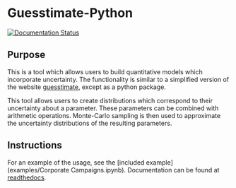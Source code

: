 # Guesstimate-Python

[![Documentation Status](https://readthedocs.org/projects/guesstimate-python/badge/?version=latest)](https://guesstimate-python.readthedocs.io/en/latest/?badge=latest)

## Purpose

This is a tool which allows users to build quantitative models which incorporate uncertainty.  The functionality is similar to a simplified version of the website [guesstimate](https://www.getguesstimate.com/), except as a python package.

This tool allows users to create distributions which correspond to their uncertainty about a parameter.  These parameters can be combined with arithmetic operations.  Monte-Carlo sampling is then used to approximate the uncertainty distributions of the resulting parameters.

## Instructions

For an example of the usage, see the [included example](examples/Corporate Campaigns.ipynb). Documentation can be found at [readthedocs](https://guesstimate-python.readthedocs.io/en/latest/).  
